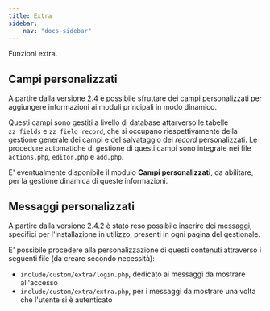 ```yaml
---
title: Extra
sidebar:
    nav: "docs-sidebar"
---
```


Funzioni extra.

## Campi personalizzati

A partire dalla versione 2.4 è possibile sfruttare dei campi personalizzati per aggiungere informazioni ai moduli principali in modo dinamico.

Questi campi sono gestiti a livello di database attarverso le tabelle `zz_fields` e `zz_field_record`, che si occupano riespettivamente della gestione generale dei campi e del salvataggio dei *record* personalizzati.
Le procedure automatiche di gestione di questi campi sono integrate nei file `actions.php`, `editor.php` e `add.php`.

E' eventualmente disponibile il modulo **Campi personalizzati**, da abilitare, per la gestione dinamica di queste informazioni.

## Messaggi personalizzati

A partire dalla versione 2.4.2 è stato reso possibile inserire dei messaggi, specifici per l'installazione in utilizzo, presenti in ogni pagina del gestionale.

E' possibile procedere alla personalizzazione di questi contenuti attraverso i seguenti file (da creare secondo necessità):
 - `include/custom/extra/login.php`, dedicato ai messaggi da mostrare all'accesso
 - `include/custom/extra/extra.php`, per i messaggi da mostrare una volta che l'utente si è autenticato
